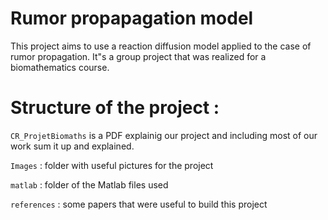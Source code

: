 # Rumor propapagation model

This project aims to use a reaction diffusion model applied to the case of rumor propagation. It"s a group project that was realized for a biomathematics course. 

# Structure of the project :

`CR_ProjetBiomaths` is a PDF explainig our project and including most of our work sum it up and explained.

`Images` : folder with useful pictures for the project

`matlab` : folder of the Matlab files used

`references` : some papers that were useful to build this project

